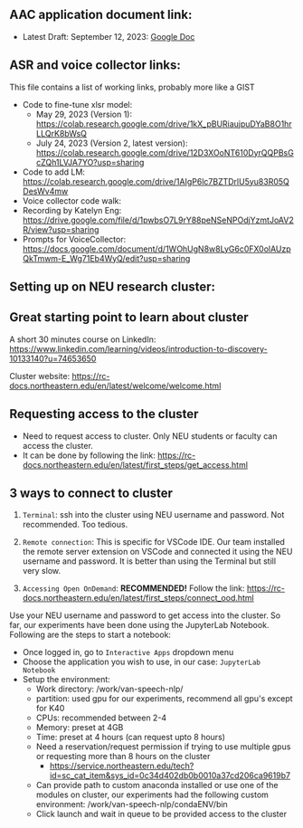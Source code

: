 ## AAC application document link:
  - Latest Draft: September 12, 2023: <a href="https://docs.google.com/document/d/1dXDzyCJ8A2fEvlQfw6xwGMRTD8q0EAvBN9bEAdGkNO0/edit?usp=sharing" target="_blank">Google Doc</a>

  
## ASR and voice collector links:

This file contains a list of working links, probably more like a GIST
  - Code to fine-tune xlsr model: 
    - May 29, 2023 (Version 1): https://colab.research.google.com/drive/1kX_pBURiaujpuDYaB8O1hrLLQrK8bWsQ
    - July 24, 2023 (Version 2, latest version): https://colab.research.google.com/drive/12D3XOoNT610DyrQQPBsGcZQh1LVJA7YO?usp=sharing
  - Code to add LM: https://colab.research.google.com/drive/1AIgP6lc7BZTDrlU5yu83R05QDesWv4mw
  - Voice collector code walk: 
  - Recording by Katelyn Eng: https://drive.google.com/file/d/1pwbsO7L9rY88peNSeNPOdjYzmtJoAV2R/view?usp=sharing
  - Prompts for VoiceCollector: https://docs.google.com/document/d/1WOhUgN8w8LyG6c0FX0olAUzpQkTmwm-E_Wg71Eb4WyQ/edit?usp=sharing


## Setting up on NEU research cluster:

## Great starting point to learn about cluster

A short 30 minutes course on LinkedIn: https://www.linkedin.com/learning/videos/introduction-to-discovery-10133140?u=74653650

Cluster website: https://rc-docs.northeastern.edu/en/latest/welcome/welcome.html

## Requesting access to the cluster

- Need to request access to cluster. Only NEU students or faculty can access the cluster.
- It can be done by following the link: https://rc-docs.northeastern.edu/en/latest/first_steps/get_access.html

## 3 ways to connect to cluster

1. `Terminal`: 
ssh into the cluster using NEU username and password. Not recommended. Too tedious.

2. `Remote connection`: 
This is specific for VSCode IDE. Our team installed the remote server extension on VSCode and connected it using the NEU username and password. It is better than using the Terminal but still very slow.

3. `Accessing Open OnDemand`: **RECOMMENDED!**
Follow the link: https://rc-docs.northeastern.edu/en/latest/first_steps/connect_ood.html

Use your NEU username and password to get access into the cluster. So far, our experiments have been done using the JupyterLab Notebook. Following are the steps to start a notebook:

- Once logged in, go to `Interactive Apps` dropdown menu
- Choose the application you wish to use, in our case: `JupyterLab Notebook`
- Setup the environment:
  - Work directory: /work/van-speech-nlp/
  - partition: used gpu for our experiments, recommend all gpu's except for K40
  - CPUs: recommended between 2-4
  - Memory: preset at 4GB
  - Time: preset at 4 hours (can request upto 8 hours)
  - Need a reservation/request permission if trying to use multiple gpus or requesting more than 8 hours on the cluster
    - https://service.northeastern.edu/tech?id=sc_cat_item&sys_id=0c34d402db0b0010a37cd206ca9619b7
  - Can provide path to custom anaconda installed or use one of the modules on cluster, our experiments had the following custom environment: /work/van-speech-nlp/condaENV/bin
  - Click launch and wait in queue to be provided access to the cluster
